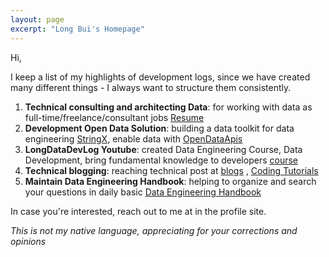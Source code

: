 ```yaml
---
layout: page
excerpt: "Long Bui's Homepage"
---
```


Hi,

I keep a list of my highlights of development logs, since we have created many different things - I always want to structure them consistently.

1. **Technical consulting and architecting Data**: for working with data as full-time/freelance/consultant jobs [Resume](https://drive.google.com/file/d/1hPgMM4gVOzBHHzehQRf5dxOCrIHJkhDo/view?usp=sharing)
2. **Development Open Data Solution**: building a data toolkit for data engineering [StringX](https://stringx.longdatadevlog/category/start-here), enable data with [OpenDataApis](https://github.com/longbuivan/opendataapis)
3. **LongDataDevLog Youtube**: created Data Engineering Course, Data Development, bring fundamental knowledge to developers [course](https://www.youtube.com/playlist?list=PLJol4u7_9M9Z_8aZVhbnGawXZhd1YVqbk)
4. **Technical blogging**: reaching technical post at [blogs](https://blogs.longdatadevlog.com/blog/) , [Coding Tutorials](https://www.youtube.com/playlist?list=PLJol4u7_9M9ZfUf7tuQvEimGCtD9zGKvf)
5. **Maintain Data Engineering Handbook**: helping to organize and search your questions in daily basic [Data Engineering Handbook](https://de-book.longdatadevlog.com)

In case you're interested, reach out to me at in the profile site.

*This is not my native language, appreciating for your corrections and opinions*
